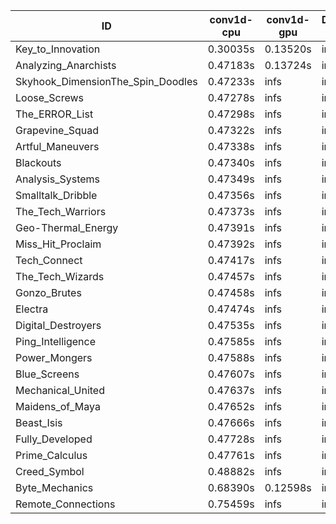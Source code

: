 |ID|conv1d-cpu|conv1d-gpu|DWSPConv2D-gpu|gemm-gpu|avg|
|-|-|-|-|-|-|
|Key_to_Innovation|0.30035s|0.13520s|infs|4.53182s|infs|
|Analyzing_Anarchists|0.47183s|0.13724s|infs|4.50983s|infs|
|Skyhook_DimensionThe_Spin_Doodles|0.47233s|infs|infs|4.52417s|infs|
|Loose_Screws|0.47278s|infs|infs|4.49001s|infs|
|The_ERROR_List|0.47298s|infs|infs|4.50179s|infs|
|Grapevine_Squad|0.47322s|infs|infs|4.49924s|infs|
|Artful_Maneuvers|0.47338s|infs|infs|4.51279s|infs|
|Blackouts|0.47340s|infs|infs|4.49515s|infs|
|Analysis_Systems|0.47349s|infs|infs|4.46049s|infs|
|Smalltalk_Dribble|0.47356s|infs|infs|4.45696s|infs|
|The_Tech_Warriors|0.47373s|infs|infs|4.49551s|infs|
|Geo-Thermal_Energy|0.47391s|infs|infs|4.51025s|infs|
|Miss_Hit_Proclaim|0.47392s|infs|infs|4.48037s|infs|
|Tech_Connect|0.47417s|infs|infs|4.48834s|infs|
|The_Tech_Wizards|0.47457s|infs|infs|4.51374s|infs|
|Gonzo_Brutes|0.47458s|infs|infs|4.49190s|infs|
|Electra|0.47474s|infs|infs|4.50328s|infs|
|Digital_Destroyers|0.47535s|infs|infs|4.47943s|infs|
|Ping_Intelligence|0.47585s|infs|infs|4.53352s|infs|
|Power_Mongers|0.47588s|infs|infs|4.53221s|infs|
|Blue_Screens|0.47607s|infs|infs|4.49239s|infs|
|Mechanical_United|0.47637s|infs|infs|4.50061s|infs|
|Maidens_of_Maya|0.47652s|infs|infs|4.50417s|infs|
|Beast_Isis|0.47666s|infs|infs|4.51699s|infs|
|Fully_Developed|0.47728s|infs|infs|4.46800s|infs|
|Prime_Calculus|0.47761s|infs|infs|4.50535s|infs|
|Creed_Symbol|0.48882s|infs|infs|4.47771s|infs|
|Byte_Mechanics|0.68390s|0.12598s|infs|4.47806s|infs|
|Remote_Connections|0.75459s|infs|infs|4.51550s|infs|
